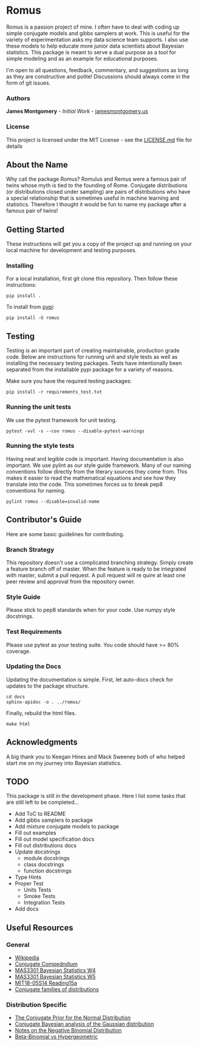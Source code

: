 # Romus

Romus is a passion project of mine. I often have to deal with coding up simple conjugate models and gibbs samplers at work. This is useful for the variety of experimentation asks my data science team supports. I also use these models to help educate more junior data scientists about Bayesian statistics. This package is meant to serve a dual purpose as a tool for simple modeling and as an example for educational purposes.

I'm open to all questions, feedback, commentary, and suggestions as long as they are constructive and polite! Discussions should always come in the form of git issues.

### Authors

**James Montgomery** - *Initial Work* - [jamesmontgomery.us](http://jamesmontgomery.us)

### License

This project is licensed under the MIT License - see the [LICENSE.md](LICENSE.md) file for details

## About the Name

Why call the package Romus? Romulus and Remus were a famous pair of twins whose myth is tied to the founding of Rome. Conjugate distributions (or distributions closed under sampling) are pairs of distributions who have a special relationship that is sometimes useful in machine learning and statistics. Therefore I thought it would be fun to name my package after a famous pair of twins!

## Getting Started

These instructions will get you a copy of the project up and running on your local machine for development and testing purposes.

### Installing

For a local installation, first git clone this repository. Then follow these instructions:

```
pip install .
```

To install from [pypi](#):

```
pip install -U romus
```

## Testing

Testing is an important part of creating maintainable, production grade code. Below are instructions for running unit and style tests as well as installing the necessary testing packages. Tests have intentionally been separated from the installable pypi package for a variety of reasons.

Make sure you have the required testing packages:

```
pip install -r requirements_test.txt
```

### Running the unit tests

We use the pytest framework for unit testing.

```
pytest -vvl -s --cov romus --disable-pytest-warnings
```

### Running the style tests

Having neat and legible code is important. Having documentation is also important. We use pylint as our style guide framework. Many of our naming conventions follow directly from the literary sources they come from. This makes it easier to read the mathematical equations and see how they translate into the code. This sometimes forces us to break pep8 conventions for naming.

```
pylint romus --disable=invalid-name
```

## Contributor's Guide

Here are some basic guidelines for contributing.

### Branch Strategy

This repository doesn't use a complicated branching strategy. Simply create a feature branch off of master. When the feature is ready to be integrated with master, submit a pull request. A pull request will re quire at least one peer review and approval from the repository owner.

### Style Guide

Please stick to pep8 standards when for your code. Use numpy style docstrings.

### Test Requirements

Please use pytest as your testing suite. You code should have >= 80% coverage.

### Updating the Docs

<!--
sphinx-quickstart --ext-autodoc
# comment conf.py file
# add docs/.nojekyll file
# update build dir in docs/Makefile
# update static dir in docs/conf.py
# create dummy docs/index.html
-->

Updating the documentation is simple. First, let auto-docs check for updates to the package structure.

```
cd docs
sphinx-apidoc -o . ../romus/
```

Finally, rebuild the html files.

```
make html
```

## Acknowledgments

A big thank you to Keegan Hines and Mack Sweeney both of who helped start me on my journey into Bayesian statistics.

## TODO

This package is still in the development phase. Here I list some tasks that are still left to be completed...

* Add ToC to README
* Add gibbs samplers to package
* Add mixture conjugate models to package
* Fill out examples
* Fill out model specification docs
* Fill out distributions docs
* Update docstrings
  * module docstrings
  * class docstrings
  * function docstrings
* Type Hints
* Proper Test
  * Units Tests
  * Smoke Tests
  * Integration Tests
* Add docs

## Useful Resources

### General

* [Wikipedia](https://en.wikipedia.org/wiki/Conjugate_prior)
* [Conjugate Compedndium](https://www.johndcook.com/CompendiumOfConjugatePriors.pdf)
* [MAS3301 Bayesian Statistics W4](http://www.mas.ncl.ac.uk/~nmf16/teaching/mas3301/week4.pdf)
* [MAS3301 Bayesian Statistics W5](http://www.mas.ncl.ac.uk/~nmf16/teaching/mas3301/week5.pdf)
* [MIT18-05S14 Reading15a](https://ocw.mit.edu/courses/mathematics/18-05-introduction-to-probability-and-statistics-spring-2014/readings/MIT18_05S14_Reading15a.pdf)
* [Conjugate families of distributions](http://halweb.uc3m.es/esp/Personal/personas/mwiper/docencia/English/PhD_Bayesian_Statistics/ch3_2009.pdf)

### Distribution Specific

* [The Conjugate Prior for the Normal Distribution](https://people.eecs.berkeley.edu/~jordan/courses/260-spring10/lectures/lecture5.pdf)
* [Conjugate Bayesian analysis of the Gaussian distribution](https://www.cs.ubc.ca/~murphyk/Papers/bayesGauss.pdf)
* [Notes on the Negative Binomial Distribution](https://www.johndcook.com/negative_binomial.pdf)
* [Beta-Binomial vs Hypergeometric](https://stats.stackexchange.com/questions/311088/beta-binomial-as-conjugate-to-hypergeometric)
